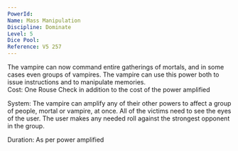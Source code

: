 ```yaml
---
PowerId: 
Name: Mass Manipulation
Discipline: Dominate
Level: 5
Dice Pool: 
Reference: V5 257
---
```

The vampire can now command entire gatherings of mortals, and in some cases even groups of vampires. The vampire can use this power both to issue instructions and to manipulate memories.   
Cost: One Rouse Check in addition to the cost of the power amplified   

System: The vampire can amplify any of their other powers to affect a group of people, mortal or vampire, at once. All of the victims need to see the eyes of the user. The user makes any needed roll against the strongest opponent in the group.   

Duration: As per power amplified